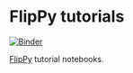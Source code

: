 # FlipPy tutorials

[![Binder](https://mybinder.org/badge_logo.svg)](https://mybinder.org/v2/gh/codec-lab/flippy-tutorials/binder?urlpath=%2Fdoc%2Ftree%2Fnotebooks%2F00-intro.ipynb)

[FlipPy](https://github.com/codec-lab/flippy) tutorial notebooks.


